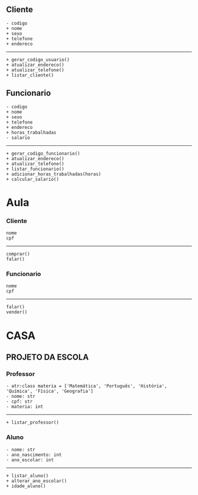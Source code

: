 ## Cliente
    - codigo
    + nome
    + sexo
    + telefone
    + endereco
---
    + gerar_codigo_usuario()
    + atualizar_endereco()
    + atualizar_telefone()
    + listar_cliente()
    
## Funcionario
    - codigo
    + nome
    + sexo
    + telefone
    + endereco
    + horas_trabalhadas
    - salario
---
    + gerar_codigo_funcionario()
    + atualizar_endereco()
    + atualizar_telefone()
    + listar_funcionario()
    + adicionar_horas_trabalhadas(horas)
    + calcular_salario()


# Aula

### Cliente
    nome 
    cpf
---
    comprar()
    falar()

### Funcionario
    nome
    cpf
---
    falar()
    vender()


# CASA

## PROJETO DA ESCOLA 

### Professor
    - atr:class materia = ['Matemática', 'Português', 'História', 'Química', 'Física', 'Geografia']
    - nome: str
    - cpf: str
    - materia: int
--- 
    + listar_professor()


### Aluno
    - nome: str
    - ano_nascimento: int
    - ano_escolar: int
--- 
    + listar_aluno()
    + alterar_ano_escolar()
    + idade_aluno()

